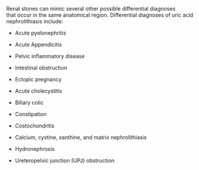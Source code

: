 Renal stones can mimic several other possible differential diagnoses that occur in the same anatomical region. Differential diagnoses of uric acid nephrolithiasis include:

- Acute pyelonephritis

- Acute Appendicitis

- Pelvic inflammatory disease

- Intestinal obstruction

- Ectopic pregnancy

- Acute cholecystitis

- Biliary colic

- Constipation

- Costochondritis

- Calcium, cystine, xanthine, and matrix nephrolithiasis

- Hydronephrosis

- Ureteropelvic junction (UPJ) obstruction